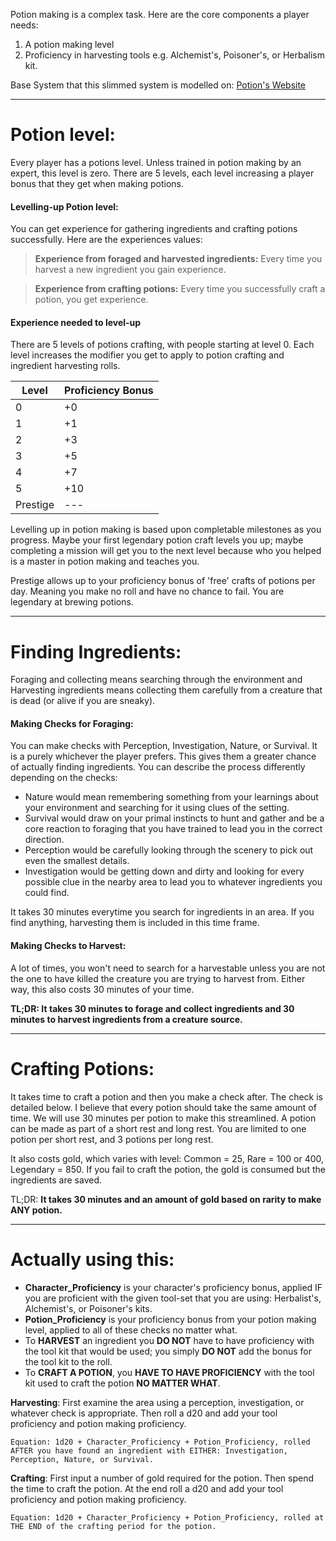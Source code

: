 Potion making is a complex task. Here are the core components a player needs:
1. A potion making level
2. Proficiency in harvesting tools e.g. Alchemist's, Poisoner's, or Herbalism kit.

Base System that this slimmed system is modelled on:  [Potion's Website](https://www.gmbinder.com/share/-MNG6P6I8-1tJM3aroaV)

_______________________________________________________________________________
# Potion level:
Every player has a potions level. Unless trained in potion making by an expert, this level is zero. There are 5 levels, each level increasing a player bonus that they get when making potions. 
#### Levelling-up Potion level:
You can get experience for gathering ingredients and crafting potions successfully. Here are the experiences values:
>**Experience from foraged and harvested ingredients:**
>Every time you harvest a new ingredient you gain experience.

> **Experience from crafting potions:**
> Every time you successfully craft a potion, you get experience.
#### Experience needed to level-up
There are 5 levels of potions crafting, with people starting at level 0. Each level increases the modifier you get to apply to potion crafting and ingredient harvesting rolls. 

| Level  | Proficiency Bonus |
| - | - |
| 0 | +0 |
| 1 | +1 |
| 2 | +3 |
| 3 | +5 |
| 4 | +7 |
| 5 | +10 |
| Prestige | --- |

Levelling up in potion making is based upon completable milestones as you progress. Maybe your first legendary potion craft levels you up; maybe completing a mission will get you to the next level because who you helped is a master in potion making and teaches you. 

Prestige allows up to your proficiency bonus of 'free' crafts of potions per day. Meaning you make no roll and have no chance to fail. You are legendary at brewing potions. 

______________________________________________________________________________
# Finding Ingredients:

Foraging and collecting means searching through the environment and Harvesting ingredients means collecting them carefully from a creature that is dead (or alive if you are sneaky).

#### Making Checks for Foraging:
You can make checks with Perception, Investigation, Nature, or Survival. It is a purely whichever the player prefers. This gives them a greater chance of actually finding ingredients. You can describe the process differently depending on the checks:
- Nature would mean remembering something from your learnings about your environment and searching for it using clues of the setting. 
- Survival would draw on your primal instincts to hunt and gather and be a core reaction to foraging that you have trained to lead you in the correct direction.
- Perception would be carefully looking through the scenery to pick out even the smallest details.
- Investigation would be getting down and dirty and looking for every possible clue in the nearby area to lead you to whatever ingredients you could find. 

It takes 30 minutes everytime you search for ingredients in an area. If you find anything, harvesting them is included in this time frame.

#### Making Checks to Harvest:
A lot of times, you won't need to search for a harvestable unless you are not the one to have killed the creature you are trying to harvest from. Either way, this also costs 30 minutes of your time.

**TL;DR: It takes 30 minutes to forage and collect ingredients and 30 minutes to harvest ingredients from a creature source.**
_______________________________________________________________________________
# Crafting Potions:
It takes time to craft a potion and then you make a check after. The check is detailed below. I believe that every potion should take the same amount of time. We will use 30 minutes per potion to make this streamlined. A potion can be made as part of a short rest and long rest. You are limited to one potion per short rest, and 3 potions per long rest. 

It also costs gold, which varies with level: Common = 25, Rare = 100 or 400, Legendary = 850. If you fail to craft the potion, the gold is consumed but the ingredients are saved.

TL;DR: **It takes 30 minutes and an amount of gold based on rarity to make ANY potion.**
_______________________________________________________________________________
# Actually using this:
- **Character_Proficiency** is your character's proficiency bonus, applied IF you are proficient with the given tool-set that you are using: Herbalist's, Alchemist's, or Poisoner's kits.
- **Potion_Proficiency** is your proficiency bonus from your potion making level, applied to all of these checks no matter what. 
- To **HARVEST** an ingredient you **DO NOT** have to have proficiency with the tool kit that would be used; you simply **DO NOT** add the bonus for the tool kit to the roll.
- To **CRAFT A POTION**, you **HAVE TO HAVE PROFICIENCY** with the tool kit used to craft the potion **NO MATTER WHAT**. 

**Harvesting**: First examine the area using a perception, investigation, or whatever check is appropriate. Then roll a d20 and add your tool proficiency and potion making proficiency.

	Equation: 1d20 + Character_Proficiency + Potion_Proficiency, rolled AFTER you have found an ingredient with EITHER: Investigation, Perception, Nature, or Survival.

**Crafting**: First input a number of gold required for the potion. Then spend the time to craft the potion. At the end roll a d20 and add your tool proficiency and potion making proficiency. 

	Equation: 1d20 + Character_Proficiency + Potion_Proficiency, rolled at THE END of the crafting period for the potion.


